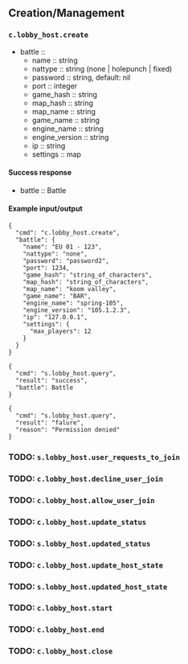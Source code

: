## Creation/Management
### `c.lobby_host.create`
* battle ::
  * name :: string
  * nattype :: string (none | holepunch | fixed)
  * password :: string, default: nil
  * port :: integer
  * game_hash :: string
  * map_hash :: string
  * map_name :: string
  * game_name :: string
  * engine_name :: string
  * engine_version :: string
  * ip :: string
  * settings :: map

#### Success response
* battle :: Battle

#### Example input/output
```
{
  "cmd": "c.lobby_host.create",
  "battle": {
    "name": "EU 01 - 123",
    "nattype": "none",
    "password": "password2",
    "port": 1234,
    "game_hash": "string_of_characters",
    "map_hash": "string_of_characters",
    "map_name": "koom valley",
    "game_name": "BAR",
    "engine_name": "spring-105",
    "engine_version": "105.1.2.3",
    "ip": "127.0.0.1",
    "settings": {
      "max_players": 12
    }
  }
}

{
  "cmd": "s.lobby_host.query",
  "result": "success",
  "battle": Battle
}

{
  "cmd": "s.lobby_host.query",
  "result": "falure",
  "reason": "Permission denied"
}
```

### TODO: `s.lobby_host.user_requests_to_join`
### TODO: `c.lobby_host.decline_user_join`
### TODO: `c.lobby_host.allow_user_join`




### TODO: `c.lobby_host.update_status`
### TODO: `s.lobby_host.updated_status`

### TODO: `c.lobby_host.update_host_state`
### TODO: `s.lobby_host.updated_host_state`

### TODO: `c.lobby_host.start`
### TODO: `c.lobby_host.end`
### TODO: `c.lobby_host.close`

